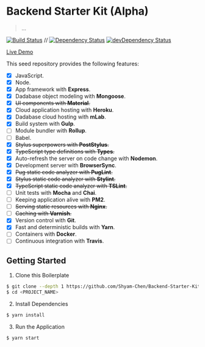 # Backend Starter Kit (Alpha)

> ...

[![Build Status](https://travis-ci.org/Shyam-Chen/Backend-Starter-Kit.svg?branch=master)](https://travis-ci.org/Shyam-Chen/Backend-Starter-Kit)
 //
[![Dependency Status](https://david-dm.org/Shyam-Chen/Backend-Starter-Kit.svg)](https://david-dm.org/Shyam-Chen/Backend-Starter-Kit)
[![devDependency Status](https://david-dm.org/Shyam-Chen/Backend-Starter-Kit/dev-status.svg)](https://david-dm.org/Shyam-Chen/Backend-Starter-Kit?type=dev)

[Live Demo](https://expressmongoose-live-demo.herokuapp.com/)

This seed repository provides the following features:
* [x] JavaScript.
* [x] Node.
* [x] App framework with **Express**.
* [x] Dadabase object modeling with **Mongoose**.
* [x] ~~UI components with **Material**.~~
* [x] Cloud application hosting with **Heroku**.
* [x] Dadabase cloud hosting with **mLab**.
* [x] Build system with **Gulp**.
* [ ] Module bundler with **Rollup**.
* [ ] Babel.
* [x] ~~Stylus superpowers with **PostStylus**.~~
* [x] ~~TypeScript type definitions with **Types**.~~
* [x] Auto-refresh the server on code change with **Nodemon**.
* [x] Development server with **BrowserSync**.
* [x] ~~Pug static code analyzer with **PugLint**.~~
* [x] ~~Stylus static code analyzer with **Stylint**.~~
* [x] ~~TypeScript static code analyzer with **TSLint**.~~
* [ ] Unit tests with **Mocha** and **Chai**.
* [ ] Keeping application alive with **PM2**.
* [ ] ~~Serving static resources with **Nginx**.~~
* [ ] ~~Caching with **Varnish**.~~
* [x] Version control with **Git**.
* [x] Fast and deterministic builds with **Yarn**.
* [ ] Containers with **Docker**.
* [ ] Continuous integration with **Travis**.

## Getting Started

1) Clone this Boilerplate
```bash
$ git clone --depth 1 https://github.com/Shyam-Chen/Backend-Starter-Kit.git <PROJECT_NAME>
$ cd <PROJECT_NAME>
```

2) Install Dependencies
```bash
$ yarn install
```

3) Run the Application
```bash
$ yarn start
```
